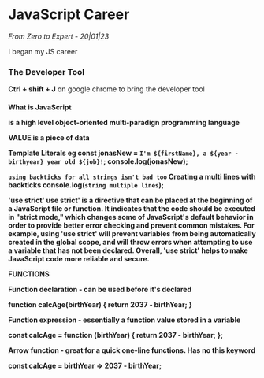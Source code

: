 <h1>JavaScript Career</h1> <i>From Zero to Expert</i> -
<i>20|01|23</i>
<p>I began my JS career</p>
<h3>The Developer Tool</h3>

<p><b>Ctrl + shift + J</b> on google chrome to bring the developer tool</p>

<h4>What is JavaScript</4>
<p>is a high level object-oriented multi-paradign programming language</p>

VALUE
is a piece of data

Template Literals 
eg const jonasNew = `I'm ${firstName}, a ${year - birthyear} year old ${job}!`;
console.log(jonasNew);

`using backticks for all strings isn't bad too`
Creating a multi lines with backticks
console.log(`string
multiple
lines`);

'use strict'
use strict' is a directive that can be placed at the beginning of a JavaScript file or function. It indicates that the code should be executed in "strict mode," which changes some of JavaScript's default behavior in order to provide better error checking and prevent common mistakes. For example, using 'use strict' will prevent variables from being automatically created in the global scope, and will throw errors when attempting to use a variable that has not been declared. Overall, 'use strict' helps to make JavaScript code more reliable and secure.

FUNCTIONS

Function declaration - can be used before it's declared

function calcAge(birthYear) {
    return 2037 - birthYear;
}

Function expression - essentially a function value stored in a variable

const calcAge = function (birthYear) {
    return 2037 - birthYear;
};

Arrow function - great for a quick one-line functions. Has no this keyword

const calcAge = birthYear => 2037 - birthYear;